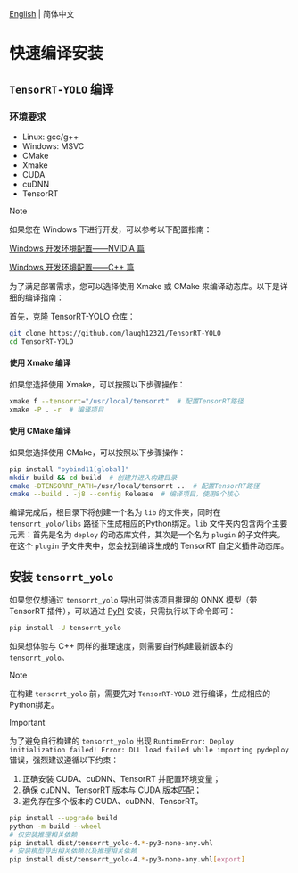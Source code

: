 [English](../en/build_and_install.md) | 简体中文

# 快速编译安装

## `TensorRT-YOLO` 编译

### 环境要求

- Linux: gcc/g++
- Windows: MSVC
- CMake
- Xmake
- CUDA
- cuDNN
- TensorRT

> [!NOTE]  
> 如果您在 Windows 下进行开发，可以参考以下配置指南：
> 
> [Windows 开发环境配置——NVIDIA 篇](https://www.cnblogs.com/laugh12321/p/17830096.html) 
> 
> [Windows 开发环境配置——C++ 篇](https://www.cnblogs.com/laugh12321/p/17827624.html) 

为了满足部署需求，您可以选择使用 Xmake 或 CMake 来编译动态库。以下是详细的编译指南：

首先，克隆 TensorRT-YOLO 仓库：

```bash
git clone https://github.com/laugh12321/TensorRT-YOLO  
cd TensorRT-YOLO
```

#### 使用 Xmake 编译

如果您选择使用 Xmake，可以按照以下步骤操作：

```bash
xmake f --tensorrt="/usr/local/tensorrt"  # 配置TensorRT路径
xmake -P . -r  # 编译项目
```

#### 使用 CMake 编译

如果您选择使用 CMake，可以按照以下步骤操作：

```bash
pip install "pybind11[global]"
mkdir build && cd build  # 创建并进入构建目录
cmake -DTENSORRT_PATH=/usr/local/tensorrt ..  # 配置TensorRT路径
cmake --build . -j8 --config Release  # 编译项目，使用8个核心
```

编译完成后，根目录下将创建一个名为 `lib` 的文件夹，同时在 `tensorrt_yolo/libs` 路径下生成相应的Python绑定。`lib` 文件夹内包含两个主要元素：首先是名为 `deploy` 的动态库文件，其次是一个名为 `plugin` 的子文件夹。在这个 `plugin` 子文件夹中，您会找到编译生成的 TensorRT 自定义插件动态库。

## 安装 `tensorrt_yolo`

如果您仅想通过 `tensorrt_yolo` 导出可供该项目推理的 ONNX 模型（带 TensorRT 插件），可以通过 [PyPI](https://pypi.org/project/tensorrt-yolo) 安装，只需执行以下命令即可：

```bash
pip install -U tensorrt_yolo
```

如果想体验与 C++ 同样的推理速度，则需要自行构建最新版本的 `tensorrt_yolo`。

> [!NOTE]  
> 在构建 `tensorrt_yolo` 前，需要先对 `TensorRT-YOLO` 进行编译，生成相应的Python绑定。
> 

> [!IMPORTANT]  
> 为了避免自行构建的 `tensorrt_yolo` 出现 `RuntimeError: Deploy initialization failed! Error: DLL load failed while importing pydeploy` 错误，强烈建议遵循以下约束：
>
> 1. 正确安装 CUDA、cuDNN、TensorRT 并配置环境变量；
> 2. 确保 cuDNN、TensorRT 版本与 CUDA 版本匹配；
> 3. 避免存在多个版本的 CUDA、cuDNN、TensorRT。

```bash
pip install --upgrade build
python -m build --wheel
# 仅安装推理相关依赖
pip install dist/tensorrt_yolo-4.*-py3-none-any.whl
# 安装模型导出相关依赖以及推理相关依赖
pip install dist/tensorrt_yolo-4.*-py3-none-any.whl[export]
```
